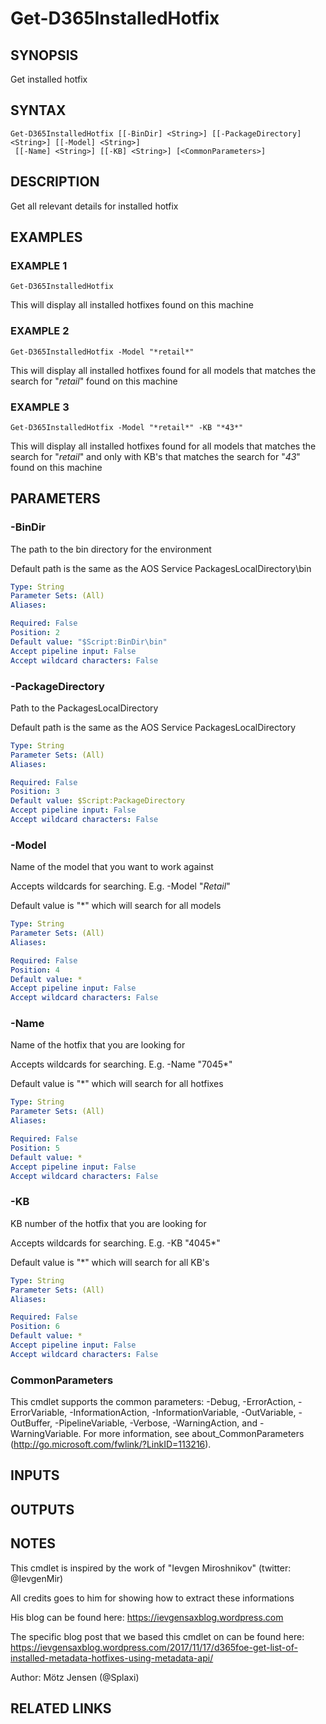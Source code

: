 ﻿---
external help file: d365fo.tools-help.xml
Module Name: d365fo.tools
online version:
schema: 2.0.0
---

# Get-D365InstalledHotfix

## SYNOPSIS
Get installed hotfix

## SYNTAX

```
Get-D365InstalledHotfix [[-BinDir] <String>] [[-PackageDirectory] <String>] [[-Model] <String>]
 [[-Name] <String>] [[-KB] <String>] [<CommonParameters>]
```

## DESCRIPTION
Get all relevant details for installed hotfix

## EXAMPLES

### EXAMPLE 1
```
Get-D365InstalledHotfix
```

This will display all installed hotfixes found on this machine

### EXAMPLE 2
```
Get-D365InstalledHotfix -Model "*retail*"
```

This will display all installed hotfixes found for all models that matches the search for "*retail*" found on this machine

### EXAMPLE 3
```
Get-D365InstalledHotfix -Model "*retail*" -KB "*43*"
```

This will display all installed hotfixes found for all models that matches the search for "*retail*" and only with KB's that matches the search for "*43*" found on this machine

## PARAMETERS

### -BinDir
The path to the bin directory for the environment

Default path is the same as the AOS Service PackagesLocalDirectory\bin

```yaml
Type: String
Parameter Sets: (All)
Aliases:

Required: False
Position: 2
Default value: "$Script:BinDir\bin"
Accept pipeline input: False
Accept wildcard characters: False
```

### -PackageDirectory
Path to the PackagesLocalDirectory

Default path is the same as the AOS Service PackagesLocalDirectory

```yaml
Type: String
Parameter Sets: (All)
Aliases:

Required: False
Position: 3
Default value: $Script:PackageDirectory
Accept pipeline input: False
Accept wildcard characters: False
```

### -Model
Name of the model that you want to work against

Accepts wildcards for searching.
E.g.
-Model "*Retail*"

Default value is "*" which will search for all models

```yaml
Type: String
Parameter Sets: (All)
Aliases:

Required: False
Position: 4
Default value: *
Accept pipeline input: False
Accept wildcard characters: False
```

### -Name
Name of the hotfix that you are looking for

Accepts wildcards for searching.
E.g.
-Name "7045*"

Default value is "*" which will search for all hotfixes

```yaml
Type: String
Parameter Sets: (All)
Aliases:

Required: False
Position: 5
Default value: *
Accept pipeline input: False
Accept wildcard characters: False
```

### -KB
KB number of the hotfix that you are looking for

Accepts wildcards for searching.
E.g.
-KB "4045*"

Default value is "*" which will search for all KB's

```yaml
Type: String
Parameter Sets: (All)
Aliases:

Required: False
Position: 6
Default value: *
Accept pipeline input: False
Accept wildcard characters: False
```

### CommonParameters
This cmdlet supports the common parameters: -Debug, -ErrorAction, -ErrorVariable, -InformationAction, -InformationVariable, -OutVariable, -OutBuffer, -PipelineVariable, -Verbose, -WarningAction, and -WarningVariable.
For more information, see about_CommonParameters (http://go.microsoft.com/fwlink/?LinkID=113216).

## INPUTS

## OUTPUTS

## NOTES
This cmdlet is inspired by the work of "Ievgen Miroshnikov" (twitter: @IevgenMir)

All credits goes to him for showing how to extract these informations

His blog can be found here:
https://ievgensaxblog.wordpress.com

The specific blog post that we based this cmdlet on can be found here:
https://ievgensaxblog.wordpress.com/2017/11/17/d365foe-get-list-of-installed-metadata-hotfixes-using-metadata-api/

Author: Mötz Jensen (@Splaxi)

## RELATED LINKS
